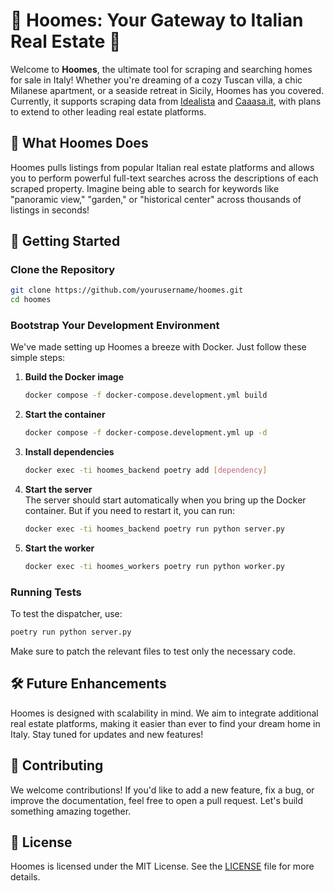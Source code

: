 # 🏡 Hoomes: Your Gateway to Italian Real Estate 🏡

Welcome to **Hoomes**, the ultimate tool for scraping and searching homes for sale in Italy! Whether you're dreaming of a cozy Tuscan villa, a chic Milanese apartment, or a seaside retreat in Sicily, Hoomes has you covered. Currently, it supports scraping data from [Idealista](https://www.idealista.it/) and [Caaasa.it](https://www.caaasa.it/), with plans to extend to other leading real estate platforms. 

## 🌟 What Hoomes Does

Hoomes pulls listings from popular Italian real estate platforms and allows you to perform powerful full-text searches across the descriptions of each scraped property. Imagine being able to search for keywords like "panoramic view," "garden," or "historical center" across thousands of listings in seconds!

## 🚀 Getting Started

### Clone the Repository

```bash
git clone https://github.com/yourusername/hoomes.git
cd hoomes
```

### Bootstrap Your Development Environment

We've made setting up Hoomes a breeze with Docker. Just follow these simple steps:

1. **Build the Docker image**  
   ```bash
   docker compose -f docker-compose.development.yml build
   ```

2. **Start the container**  
   ```bash
   docker compose -f docker-compose.development.yml up -d
   ```

3. **Install dependencies**  
   ```bash
   docker exec -ti hoomes_backend poetry add [dependency]
   ```

4. **Start the server**  
   The server should start automatically when you bring up the Docker container. But if you need to restart it, you can run:
   ```bash
   docker exec -ti hoomes_backend poetry run python server.py
   ```

5. **Start the worker**  
   ```bash
   docker exec -ti hoomes_workers poetry run python worker.py
   ```

### Running Tests

To test the dispatcher, use:

```bash
poetry run python server.py
```

Make sure to patch the relevant files to test only the necessary code.

## 🛠️ Future Enhancements

Hoomes is designed with scalability in mind. We aim to integrate additional real estate platforms, making it easier than ever to find your dream home in Italy. Stay tuned for updates and new features!

## 🤝 Contributing

We welcome contributions! If you'd like to add a new feature, fix a bug, or improve the documentation, feel free to open a pull request. Let's build something amazing together.

## 📜 License

Hoomes is licensed under the MIT License. See the [LICENSE](LICENSE) file for more details.
